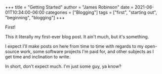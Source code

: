 +++
title = "Getting Started"
author = "James Robinson"
date = 2021-06-01T10:34:00-06:00
categories = ["Blogging"]
tags = ["first", "starting out", "beginning", "blogging"]
+++

First!

This it literally my first-ever blog post. It ain't much, but it's something.

I expect I'll make posts on here from time to time with regards to my open-source work, some software projects I'm paid for, and other subjects as I get time and inclination to write.

In short, don't expect much. I'm just some guy, ya know?
